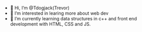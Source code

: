 - 👋 Hi, I’m @Tdogjack(Trevor)
- 👀 I’m interested in learing more about web dev
- 🌱 I’m currently learning data structures in c++ and front end development with HTML, CSS and JS.

<!---
Tdogjack/Tdogjack is a ✨ special ✨ repository because its `README.md` (this file) appears on your GitHub profile.
You can click the Preview link to take a look at your changes.
--->
